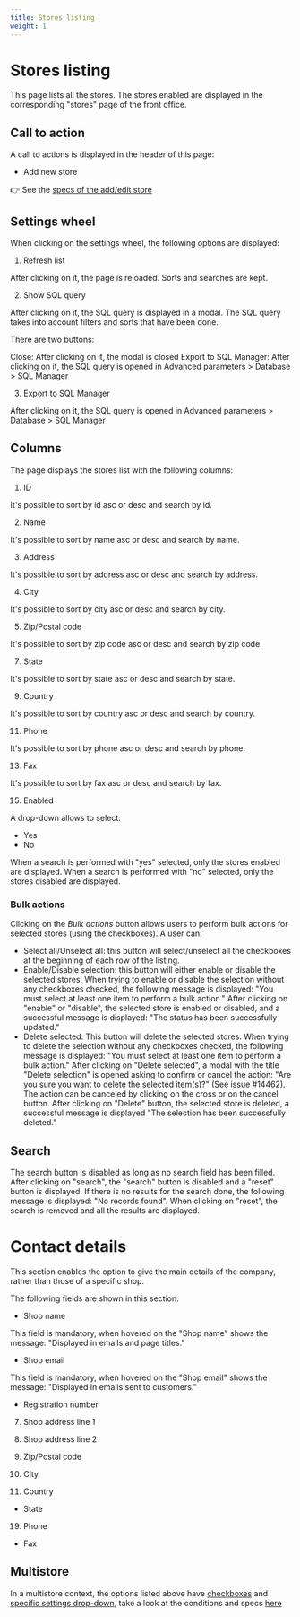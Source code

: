 ```yaml
---
title: Stores listing
weight: 1
---
```


# Stores listing

This page lists all the stores. The stores enabled are displayed in the corresponding "stores" page of the front office.

## Call to action
 
A call to actions is displayed in the header of this page:
 
  - Add new store

👉 See the [specs of the add/edit store](./add-edit-store.md) 

## Settings wheel

When clicking on the settings wheel, the following options are displayed:

1. Refresh list

After clicking on it, the page is reloaded. Sorts and searches are kept.

2. Show SQL query

After clicking on it, the SQL query is displayed in a modal. The SQL query takes into account filters and sorts that have been done.

There are two buttons:

Close: After clicking on it, the modal is closed
Export to SQL Manager: After clicking on it, the SQL query is opened in Advanced parameters > Database > SQL Manager

3. Export to SQL Manager

After clicking on it, the SQL query is opened in Advanced parameters > Database > SQL Manager

## Columns

The page displays the stores list with the following columns:

1. ID

It's possible to sort by id asc or desc and search by id.

2. Name

It's possible to sort by name asc or desc and search by name.

3. Address

It's possible to sort by address asc or desc and search by address.

4. City

It's possible to sort by city asc or desc and search by city.

5. Zip/Postal code

It's possible to sort by zip code asc or desc and search by zip code.

7. State

It's possible to sort by state asc or desc and search by state.

9. Country

It's possible to sort by country asc or desc and search by country.

11. Phone

It's possible to sort by phone asc or desc and search by phone.

13. Fax

It's possible to sort by fax asc or desc and search by fax.

15. Enabled

A drop-down allows to select: 
- Yes
- No
 
When a search is performed with "yes" selected, only the stores enabled are displayed.
When a search is performed with "no" selected, only the stores disabled are displayed.

### Bulk actions

Clicking on the _Bulk actions_ button allows users to perform bulk actions for selected stores (using the checkboxes). A user can:

- Select all/Unselect all: this button will select/unselect all the checkboxes at the beginning of each row of the listing.
- Enable/Disable selection: this button will either enable or disable the selected stores.
When trying to enable or disable the selection without any checkboxes checked, the following message is displayed: "You must select at least one item to perform a bulk action." 
After clicking on "enable"  or "disable", the selected store is enabled or disabled, and a successful message is displayed: "The status has been successfully updated."
- Delete selected: This button will delete the selected stores. 
When trying to delete the selection without any checkboxes checked, the following message is displayed: "You must select at least one item to perform a bulk action."
After clicking on "Delete selected", a modal with the title "Delete selection" is opened asking to confirm or cancel the action: "Are you sure you want to delete the selected item(s)?" (See issue [#14462](https://github.com/PrestaShop/PrestaShop/issues/14462)). The action can be canceled by clicking on the cross or on the cancel button.
After clicking on "Delete" button, the selected store is deleted, a successful message is displayed "The selection has been successfully deleted."

## Search
The search button is disabled as long as no search field has been filled.
After clicking on "search", the "search" button is disabled and a "reset" button is displayed.
If there is no results for the search done, the following message is displayed: "No records found".
When clicking on "reset", the search is removed and all the results are displayed.
# Contact details

This section enables the option to give the main details of the company, rather than those of a specific shop.

The following fields are shown in this section:


- Shop name 

This field is mandatory, when hovered on the "Shop name" shows the message: "Displayed in emails and page titles."

- Shop email

This field is mandatory, when hovered on the "Shop email" shows the message: "Displayed in emails sent to customers."

- Registration number



 7. Shop address line 1



 9. Shop address line 2



 11. Zip/Postal code



 13. City



 15. Country



- State



 19. Phone



- Fax

## Multistore

In a multistore context, the options listed above have [checkboxes](https://github.com/PrestaShop/PrestaShop/issues/19367) and [specific settings drop-down](https://github.com/PrestaShop/PrestaShop/issues/19319), take a look at the conditions and specs [here](https://github.com/PrestaShop/prestashop-specs/blob/master/content/1.7/back-office/multistoregeneralspecs.md#checkboxes)
